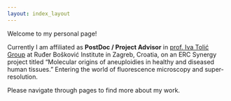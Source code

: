 ```yaml
---
layout: index_layout
---
```


Welcome to my personal page!

Currently I am affiliated as **PostDoc / Project Advisor** in [prof. Iva Tolić Group](http://tolic.irb.hr) at Ruđer Bošković Institute in Zagreb, Croatia, on an ERC Synergy project titled “Molecular origins of aneuploidies in healthy and diseased human tissues.”
Entering the world of fluorescence microscopy and super-resolution.

Please navigate through pages to find more about my work.